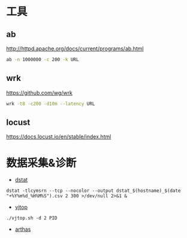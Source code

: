 # 工具

## ab

http://httpd.apache.org/docs/current/programs/ab.html

```bash
ab -n 1000000 -c 200 -k URL
```

## wrk

https://github.com/wg/wrk

```bash
wrk -t8 -c200 -d10m --latency URL
```

## locust

https://docs.locust.io/en/stable/index.html

# 数据采集&诊断

- [dstat](http://dag.wiee.rs/home-made/dstat/)  
```
dstat -tlcymsrn --tcp --nocolor --output dstat_$(hostname)_$(date "+%Y%m%d_%H%M%S").csv 2 300 >/dev/null 2>&1 &
```
- [vjtop](https://github.com/vipshop/vjtools/tree/master/vjtop)
```
./vjtop.sh -d 2 PID
```
- [arthas](https://arthas.aliyun.com/doc/quick-start.html)  

